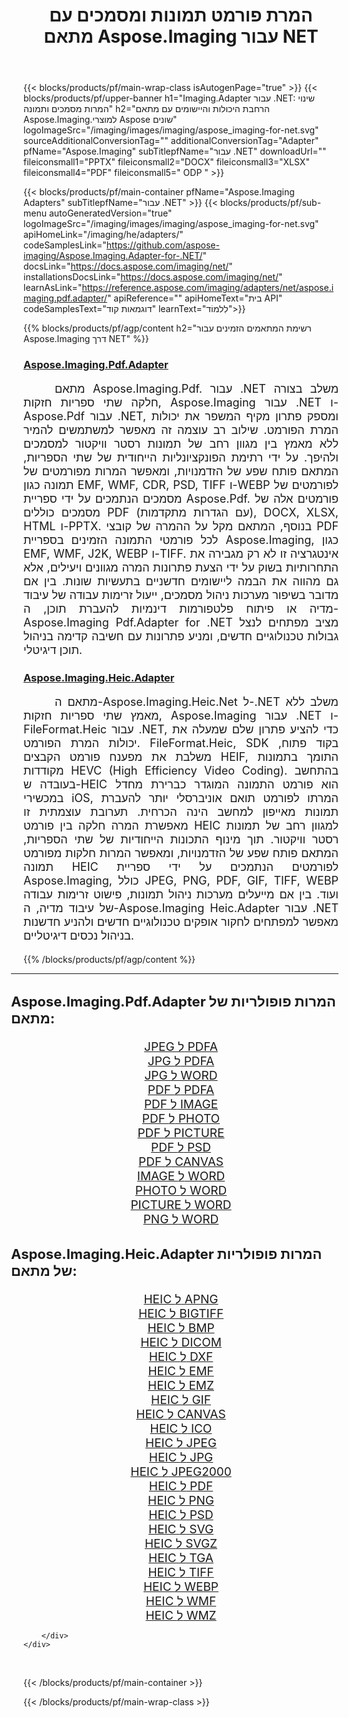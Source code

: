 ﻿---
title: המרת פורמט תמונות ומסמכים עם מתאם Aspose.Imaging עבור NET 
weight: 3920
url: /he/adapters/net/ 
lang: he
langdirlevel: 2
locales: zh-hans,ja,it,ru,de,es,fr,nl,id,lt,pl,pt,vi,tr,ko,zh-hant,ar,hi,th,sv,cs,uk,he
description: ייעל את משימות המרת הפורמט שלך באמצעות מתאמי Aspose.Imaging ומגוון מוצרי Aspose. מתאמים אלה מאפשרים המרת תמונה ומסמכים בין Aspose.Imaging וכלים מרכזיים אחרים של Aspose, מה שמבטיח תהליך אינטגרציה זורם בין הפרויקטים הדיגיטליים שלך.
---

{{< blocks/products/pf/main-wrap-class isAutogenPage="true" >}}
{{< blocks/products/pf/upper-banner h1="Imaging.Adapter עבור .NET: שינוי המרות מסמכים ותמונה" h2="הרחבת היכולות והיישומים עם מתאם Aspose.Imaging.למוצרי Aspose שונים" logoImageSrc="/imaging/images/imaging/aspose_imaging-for-net.svg" sourceAdditionalConversionTag="" additionalConversionTag="Adapter" pfName="Aspose.Imaging" subTitlepfName="עבור .NET" downloadUrl="" fileiconsmall1="PPTX" fileiconsmall2="DOCX" fileiconsmall3="XLSX" fileiconsmall4="PDF" fileiconsmall5=" ODP " >}}

{{< blocks/products/pf/main-container pfName="Aspose.Imaging Adapters" subTitlepfName="עבור .NET" >}}
{{< blocks/products/pf/sub-menu autoGeneratedVersion="true" logoImageSrc="/imaging/images/imaging/aspose_imaging-for-net.svg" apiHomeLink="/imaging/he/adapters/" codeSamplesLink="https://github.com/aspose-imaging/Aspose.Imaging.Adapter-for-.NET/" docsLink="https://docs.aspose.com/imaging/net/" installationsDocsLink="https://docs.aspose.com/imaging/net/" learnAsLink="https://reference.aspose.com/imaging/adapters/net/aspose.imaging.pdf.adapter/" apiReference="" apiHomeText="בית API" codeSamplesText="דוגמאות קוד" learnText="לִלמוֹד">}}

{{% blocks/products/pf/agp/content h2="רשימת המתאמים הזמינים עבור Aspose.Imaging דרך NET" %}}

<h3><a href="https://reference.aspose.com/imaging/adapters/net/aspose.imaging.pdf.adapter/">Aspose.Imaging.Pdf.Adapter</a></h3>

<p align="justify" style="font-size:18px;text-indent:50px;">מתאם Aspose.Imaging.Pdf. עבור .NET משלב בצורה חלקה שתי ספריות חזקות, Aspose.Imaging עבור .NET ו-Aspose.Pdf עבור .NET, ומספק פתרון מקיף המשפר את יכולות המרת הפורמט. שילוב רב עוצמה זה מאפשר למשתמשים להמיר ללא מאמץ בין מגוון רחב של תמונות רסטר וויקטור למסמכים ולהיפך. על ידי רתימת הפונקציונליות הייחודית של שתי הספריות, המתאם פותח שפע של הזדמנויות, ומאפשר המרות מפורמטים של תמונה כגון EMF, WMF, CDR, PSD, TIFF ו-WEBP לפורמטים של מסמכים הנתמכים על ידי ספריית Aspose.Pdf. פורמטים אלה של מסמכים כוללים PDF (עם הגדרות מתקדמות), DOCX, XLSX, HTML ו-PPTX. בנוסף, המתאם מקל על ההמרה של קובצי PDF לכל פורמטי התמונה הזמינים בספריית Aspose.Imaging, כגון EMF, WMF, J2K, WEBP ו-TIFF. אינטגרציה זו לא רק מגבירה את התחרותיות בשוק על ידי הצעת פתרונות המרה מגוונים ויעילים, אלא גם מהווה את הבמה ליישומים חדשניים בתעשיות שונות. בין אם מדובר בשיפור מערכות ניהול מסמכים, ייעול זרימות עבודה של עיבוד מדיה או פיתוח פלטפורמות דינמיות להעברת תוכן, ה-Aspose.Imaging Pdf.Adapter for .NET מציב מפתחים לנצל גבולות טכנולוגיים חדשים, ומניע פתרונות עם חשיבה קדימה בניהול תוכן דיגיטלי.</p>

<h3><a href="https://reference.aspose.com/imaging/adapters/net/aspose.imaging.heic.adapter/">Aspose.Imaging.Heic.Adapter</a></h3>

<p align="justify" style="font-size:18px;text-indent:50px;">מתאם ה-Aspose.Imaging.Heic.Net ל-.NET משלב ללא מאמץ שתי ספריות חזקות, Aspose.Imaging עבור .NET ו-FileFormat.Heic עבור .NET, כדי להציע פתרון שלם שמעלה את יכולות המרת הפורמט. FileFormat.Heic, SDK בקוד פתוח, משלבת את מפענח פורמט הקבצים HEIF, התומך בתמונות מקודדות HEVC (High Efficiency Video Coding). בהתחשב בעובדה ש-HEIC הוא פורמט התמונה המוגדר כברירת מחדל במכשירי iOS, המרתו לפורמט תואם אוניברסלי יותר להעברת תמונות מאייפון למחשב הינה הכרחית. תערובת עוצמתית זו מאפשרת המרה חלקה בין פורמט HEIC למגוון רחב של תמונות רסטר וויקטור. תוך מינוף התכונות הייחודיות של שתי הספריות, המתאם פותח שפע של הזדמנויות, ומאפשר המרות חלקות מפורמט תמונה HEIC לפורמטים הנתמכים על ידי ספריית Aspose.Imaging, כולל JPEG, PNG, PDF, GIF, TIFF, WEBP ועוד. בין אם מייעלים מערכות ניהול תמונות, פישוט זרימות עבודה של עיבוד מדיה, ה-Aspose.Imaging Heic.Adapter עבור .NET מאפשר למפתחים לחקור אופקים טכנולוגיים חדשים ולהניע חדשנות בניהול נכסים דיגיטליים.</p>


{{% /blocks/products/pf/agp/content %}}

<div class="container-fluid productfamilypage bg-gray">
    <div class="convertypes bg-gray agp-content section">
        <div class="container">
		<hr style="margin-left:-20px;"/>		
		    <h4 style="margin-left:-20px;margin-bottom:20px;font-size:22px;">Aspose.Imaging.Pdf.Adapter המרות פופולריות של מתאם:</h4>
<div class="row other-converters" style="font-size: 19px;text-align:center;">
<div class='col-md-3 other-converter remove-lp remove-rp'><a href="/imaging/he/adapters/net/jpeg-to-pdfa/" style="padding:15px;">JPEG ל PDFA</a></div>
<div class='col-md-3 other-converter remove-lp remove-rp'><a href="/imaging/he/adapters/net/jpg-to-pdfa/" style="padding:15px;">JPG ל PDFA</a></div>
<div class='col-md-3 other-converter remove-lp remove-rp'><a href="/imaging/he/adapters/net/jpg-to-word/" style="padding:15px;">JPG ל WORD</a></div>
<div class='col-md-3 other-converter remove-lp remove-rp'><a href="/imaging/he/adapters/net/pdf-to-pdfa/" style="padding:15px;">PDF ל PDFA</a></div>
<div class='col-md-3 other-converter remove-lp remove-rp'><a href="/imaging/he/adapters/net/pdf-to-image/" style="padding:15px;">PDF ל IMAGE</a></div>
<div class='col-md-3 other-converter remove-lp remove-rp'><a href="/imaging/he/adapters/net/pdf-to-photo/" style="padding:15px;">PDF ל PHOTO</a></div>
<div class='col-md-3 other-converter remove-lp remove-rp'><a href="/imaging/he/adapters/net/pdf-to-picture/" style="padding:15px;">PDF ל PICTURE</a></div>
<div class='col-md-3 other-converter remove-lp remove-rp'><a href="/imaging/he/adapters/net/pdf-to-psd/" style="padding:15px;">PDF ל PSD</a></div>
<div class='col-md-3 other-converter remove-lp remove-rp'><a href="/imaging/he/adapters/net/pdf-to-canvas/" style="padding:15px;">PDF ל CANVAS</a></div>
<div class='col-md-3 other-converter remove-lp remove-rp'><a href="/imaging/he/adapters/net/image-to-word/" style="padding:15px;">IMAGE ל WORD</a></div>
<div class='col-md-3 other-converter remove-lp remove-rp'><a href="/imaging/he/adapters/net/photo-to-word/" style="padding:15px;">PHOTO ל WORD</a></div>
<div class='col-md-3 other-converter remove-lp remove-rp'><a href="/imaging/he/adapters/net/picture-to-word/" style="padding:15px;">PICTURE ל WORD</a></div>
<div class='col-md-3 other-converter remove-lp remove-rp'><a href="/imaging/he/adapters/net/png-to-word/" style="padding:15px;">PNG ל WORD</a></div>
</div>
<h4 style="margin-left:-20px;margin-bottom:20px;font-size:22px;">Aspose.Imaging.Heic.Adapter המרות פופולריות של מתאם:</h4>
<div class="row other-converters" style="font-size: 19px;text-align:center;">
<div class='col-md-3 other-converter remove-lp remove-rp'><a href="/imaging/he/adapters/net/heic-to-apng/" style="padding:15px;">HEIC ל APNG</a></div>
<div class='col-md-3 other-converter remove-lp remove-rp'><a href="/imaging/he/adapters/net/heic-to-bigtiff/" style="padding:15px;">HEIC ל BIGTIFF</a></div>
<div class='col-md-3 other-converter remove-lp remove-rp'><a href="/imaging/he/adapters/net/heic-to-bmp/" style="padding:15px;">HEIC ל BMP</a></div>
<div class='col-md-3 other-converter remove-lp remove-rp'><a href="/imaging/he/adapters/net/heic-to-dicom/" style="padding:15px;">HEIC ל DICOM</a></div>
<div class='col-md-3 other-converter remove-lp remove-rp'><a href="/imaging/he/adapters/net/heic-to-dxf/" style="padding:15px;">HEIC ל DXF</a></div>
<div class='col-md-3 other-converter remove-lp remove-rp'><a href="/imaging/he/adapters/net/heic-to-emf/" style="padding:15px;">HEIC ל EMF</a></div>
<div class='col-md-3 other-converter remove-lp remove-rp'><a href="/imaging/he/adapters/net/heic-to-emz/" style="padding:15px;">HEIC ל EMZ</a></div>
<div class='col-md-3 other-converter remove-lp remove-rp'><a href="/imaging/he/adapters/net/heic-to-gif/" style="padding:15px;">HEIC ל GIF</a></div>
<div class='col-md-3 other-converter remove-lp remove-rp'><a href="/imaging/he/adapters/net/heic-to-canvas/" style="padding:15px;">HEIC ל CANVAS</a></div>
<div class='col-md-3 other-converter remove-lp remove-rp'><a href="/imaging/he/adapters/net/heic-to-ico/" style="padding:15px;">HEIC ל ICO</a></div>
<div class='col-md-3 other-converter remove-lp remove-rp'><a href="/imaging/he/adapters/net/heic-to-jpeg/" style="padding:15px;">HEIC ל JPEG</a></div>
<div class='col-md-3 other-converter remove-lp remove-rp'><a href="/imaging/he/adapters/net/heic-to-jpg/" style="padding:15px;">HEIC ל JPG</a></div>
<div class='col-md-3 other-converter remove-lp remove-rp'><a href="/imaging/he/adapters/net/heic-to-jpeg2000/" style="padding:15px;">HEIC ל JPEG2000</a></div>
<div class='col-md-3 other-converter remove-lp remove-rp'><a href="/imaging/he/adapters/net/heic-to-pdf/" style="padding:15px;">HEIC ל PDF</a></div>
<div class='col-md-3 other-converter remove-lp remove-rp'><a href="/imaging/he/adapters/net/heic-to-png/" style="padding:15px;">HEIC ל PNG</a></div>
<div class='col-md-3 other-converter remove-lp remove-rp'><a href="/imaging/he/adapters/net/heic-to-psd/" style="padding:15px;">HEIC ל PSD</a></div>
<div class='col-md-3 other-converter remove-lp remove-rp'><a href="/imaging/he/adapters/net/heic-to-svg/" style="padding:15px;">HEIC ל SVG</a></div>
<div class='col-md-3 other-converter remove-lp remove-rp'><a href="/imaging/he/adapters/net/heic-to-svgz/" style="padding:15px;">HEIC ל SVGZ</a></div>
<div class='col-md-3 other-converter remove-lp remove-rp'><a href="/imaging/he/adapters/net/heic-to-tga/" style="padding:15px;">HEIC ל TGA</a></div>
<div class='col-md-3 other-converter remove-lp remove-rp'><a href="/imaging/he/adapters/net/heic-to-tiff/" style="padding:15px;">HEIC ל TIFF</a></div>
<div class='col-md-3 other-converter remove-lp remove-rp'><a href="/imaging/he/adapters/net/heic-to-webp/" style="padding:15px;">HEIC ל WEBP</a></div>
<div class='col-md-3 other-converter remove-lp remove-rp'><a href="/imaging/he/adapters/net/heic-to-wmf/" style="padding:15px;">HEIC ל WMF</a></div>
<div class='col-md-3 other-converter remove-lp remove-rp'><a href="/imaging/he/adapters/net/heic-to-wmz/" style="padding:15px;">HEIC ל WMZ</a></div>
</div>
                
        </div>
    </div>
</div>
<br/>

{{< /blocks/products/pf/main-container >}}

{{< /blocks/products/pf/main-wrap-class >}}

